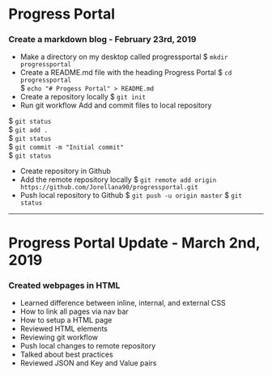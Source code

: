 # Progress Portal
### Create a markdown blog - February 23rd, 2019
+ Make a directory on my desktop called progressportal
$ `mkdir progressportal`
+ Create a README.md file with the heading Progress Portal
$ `cd progressportal`  
$ `echo "# Progess Portal" > README.md`
+ Create a repository locally
$ `git init`
+ Run git workflow
Add and commit files to local repository

$ `git status`   
$ `git add .`  
$ `git status`  
$ `git commit -m "Initial commit"`  
$ `git status`  

+ Create repository in Github
+ Add the remote repository locally
$ `git remote add origin https://github.com/Jorellana90/progressportal.git`
+ Push local repository to Github
$ `git push -u origin master`
$ `git status`

---

# Progress Portal Update - March 2nd, 2019
### Created webpages in HTML 
+ Learned difference between inline, internal, and external CSS
+ How to link all pages via nav bar
+ How to setup a HTML page
+ Reviewed HTML elements
+ Reviewing git workflow
+ Push local changes to remote repository
+ Talked about best practices
+ Reviewed JSON and Key and Value pairs 
